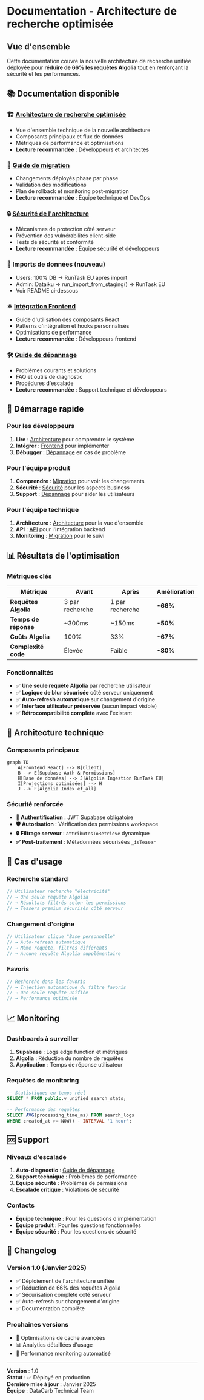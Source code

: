# Documentation - Architecture de recherche optimisée

## Vue d'ensemble

Cette documentation couvre la nouvelle architecture de recherche unifiée déployée pour **réduire de 66% les requêtes Algolia** tout en renforçant la sécurité et les performances.

## 📚 Documentation disponible

### 🏗️ [Architecture de recherche optimisée](./architecture/search-optimization.md)
- Vue d'ensemble technique de la nouvelle architecture
- Composants principaux et flux de données
- Métriques de performance et optimisations
- **Lecture recommandée** : Développeurs et architectes

### 🔄 [Guide de migration](./migration/search-optimization-migration.md)
- Changements déployés phase par phase
- Validation des modifications
- Plan de rollback et monitoring post-migration
- **Lecture recommandée** : Équipe technique et DevOps

### 🔒 [Sécurité de l'architecture](./security/search-security.md)
- Mécanismes de protection côté serveur
- Prévention des vulnérabilités client-side
- Tests de sécurité et conformité
- **Lecture recommandée** : Équipe sécurité et développeurs

### 🔌 Imports de données (nouveau)
- Users: 100% DB → RunTask EU après import
- Admin: Dataiku → run_import_from_staging() → RunTask EU
- Voir README ci‑dessous

### ⚛️ [Intégration Frontend](./frontend/integration-guide.md)
- Guide d'utilisation des composants React
- Patterns d'intégration et hooks personnalisés
- Optimisations de performance
- **Lecture recommandée** : Développeurs frontend

### 🛠️ [Guide de dépannage](./troubleshooting/search-troubleshooting.md)
- Problèmes courants et solutions
- FAQ et outils de diagnostic
- Procédures d'escalade
- **Lecture recommandée** : Support technique et développeurs

## 🚀 Démarrage rapide

### Pour les développeurs

1. **Lire** : [Architecture](./architecture/search-optimization.md) pour comprendre le système
2. **Intégrer** : [Frontend](./frontend/integration-guide.md) pour implémenter
3. **Débugger** : [Dépannage](./troubleshooting/search-troubleshooting.md) en cas de problème

### Pour l'équipe produit

1. **Comprendre** : [Migration](./migration/search-optimization-migration.md) pour voir les changements
2. **Sécurité** : [Sécurité](./security/search-security.md) pour les aspects business
3. **Support** : [Dépannage](./troubleshooting/search-troubleshooting.md) pour aider les utilisateurs

### Pour l'équipe technique

1. **Architecture** : [Architecture](./architecture/search-optimization.md) pour la vue d'ensemble
2. **API** : [API](./api/edge-function-api.md) pour l'intégration backend
3. **Monitoring** : [Migration](./migration/search-optimization-migration.md) pour le suivi

## 📊 Résultats de l'optimisation

### Métriques clés

| Métrique | Avant | Après | Amélioration |
|----------|-------|-------|--------------|
| **Requêtes Algolia** | 3 par recherche | 1 par recherche | **-66%** |
| **Temps de réponse** | ~300ms | ~150ms | **-50%** |
| **Coûts Algolia** | 100% | 33% | **-67%** |
| **Complexité code** | Élevée | Faible | **-80%** |

### Fonctionnalités

- ✅ **Une seule requête Algolia** par recherche utilisateur
- ✅ **Logique de blur sécurisée** côté serveur uniquement
- ✅ **Auto-refresh automatique** sur changement d'origine
- ✅ **Interface utilisateur préservée** (aucun impact visible)
- ✅ **Rétrocompatibilité complète** avec l'existant

## 🔧 Architecture technique

### Composants principaux

```mermaid
graph TD
    A[Frontend React] --> B[Client]
    B --> E[Supabase Auth & Permissions]
    H[Base de données] --> J[Algolia Ingestion RunTask EU]
    I[Projections optimisées] --> H
    J --> F[Algolia Index ef_all]
```

### Sécurité renforcée

- **🔐 Authentification** : JWT Supabase obligatoire
- **🛡️ Autorisation** : Vérification des permissions workspace
- **🔒 Filtrage serveur** : `attributesToRetrieve` dynamique
- **✅ Post-traitement** : Métadonnées sécurisées `_isTeaser`

## 🎯 Cas d'usage

### Recherche standard
```typescript
// Utilisateur recherche "électricité"
// → Une seule requête Algolia
// → Résultats filtrés selon les permissions
// → Teasers premium sécurisés côté serveur
```

### Changement d'origine
```typescript
// Utilisateur clique "Base personnelle"
// → Auto-refresh automatique
// → Même requête, filtres différents
// → Aucune requête Algolia supplémentaire
```

### Favoris
```typescript
// Recherche dans les favoris
// → Injection automatique du filtre favoris
// → Une seule requête unifiée
// → Performance optimisée
```

## 📈 Monitoring

### Dashboards à surveiller

1. **Supabase** : Logs edge function et métriques
2. **Algolia** : Réduction du nombre de requêtes
3. **Application** : Temps de réponse utilisateur

### Requêtes de monitoring

```sql
-- Statistiques en temps réel
SELECT * FROM public.v_unified_search_stats;

-- Performance des requêtes
SELECT AVG(processing_time_ms) FROM search_logs 
WHERE created_at >= NOW() - INTERVAL '1 hour';
```

## 🆘 Support

### Niveaux d'escalade

1. **Auto-diagnostic** : [Guide de dépannage](./troubleshooting/search-troubleshooting.md)
2. **Support technique** : Problèmes de performance
3. **Équipe sécurité** : Problèmes de permissions
4. **Escalade critique** : Violations de sécurité

### Contacts

- **Équipe technique** : Pour les questions d'implémentation
- **Équipe produit** : Pour les questions fonctionnelles
- **Équipe sécurité** : Pour les questions de sécurité

## 📝 Changelog

### Version 1.0 (Janvier 2025)
- ✅ Déploiement de l'architecture unifiée
- ✅ Réduction de 66% des requêtes Algolia
- ✅ Sécurisation complète côté serveur
- ✅ Auto-refresh sur changement d'origine
- ✅ Documentation complète

### Prochaines versions
- 🔄 Optimisations de cache avancées
- 📊 Analytics détaillées d'usage
- 🚀 Performance monitoring automatisé

---

**Version** : 1.0  
**Statut** : ✅ Déployé en production  
**Dernière mise à jour** : Janvier 2025  
**Équipe** : DataCarb Technical Team
